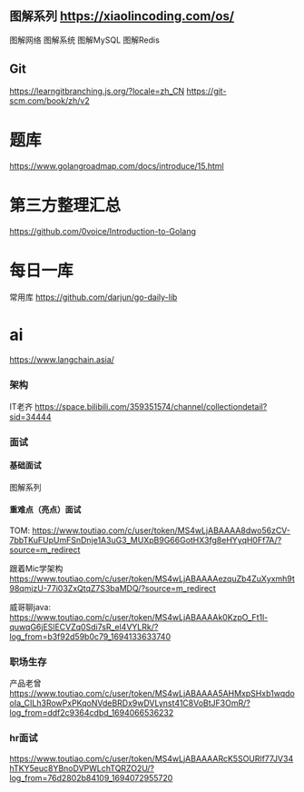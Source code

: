 
## 图解系列 https://xiaolincoding.com/os/
图解网络  图解系统  图解MySQL  图解Redis

## Git 
https://learngitbranching.js.org/?locale=zh_CN
https://git-scm.com/book/zh/v2

# 题库
https://www.golangroadmap.com/docs/introduce/15.html

# 第三方整理汇总
https://github.com/0voice/Introduction-to-Golang

# 每日一库
常用库
https://github.com/darjun/go-daily-lib

# ai
https://www.langchain.asia/

### 架构
IT老齐
https://space.bilibili.com/359351574/channel/collectiondetail?sid=34444



### 面试
#### 基础面试
图解系列

#### 重难点（亮点）面试
TOM:
https://www.toutiao.com/c/user/token/MS4wLjABAAAA8dwo56zCV-7bbTKuFUpUmFSnDnje1A3uG3_MUXpB9G66GotHX3fg8eHYyqH0Ff7A/?source=m_redirect

跟着Mic学架构
https://www.toutiao.com/c/user/token/MS4wLjABAAAAezquZb4ZuXyxmh9t98qmjzU-77i03ZxQtqZ7S3baMDQ/?source=m_redirect

威哥聊java:
https://www.toutiao.com/c/user/token/MS4wLjABAAAAk0KzpO_Ft1l-quwqG6jESlECVZq0Sdi7sR_el4VYLRk/?log_from=b3f92d59b0c79_1694133633740

### 职场生存
产品老曾
https://www.toutiao.com/c/user/token/MS4wLjABAAAA5AHMxpSHxb1wqdooIa_CILh3RowPxPKqoNVdeBRDx9wDVLynst41C8VoBtJF3OmR/?log_from=ddf2c9364cdbd_1694066536232

### hr面试
https://www.toutiao.com/c/user/token/MS4wLjABAAAARcK5SOURlf77JV34hTKY5euc8YBnoDVPWLchTQRZO2U/?log_from=76d2802b84109_1694072955720

